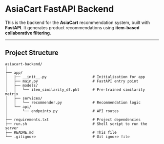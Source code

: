 # **AsiaCart FastAPI Backend**

This is the backend for the **AsiaCart** recommendation system, built with **FastAPI**. It generates product recommendations using **item-based collaborative filtering**.

---

## **Project Structure**

```plaintext
asiacart-backend/
│
├── app/
│   ├── __init__.py                     # Initialization for app
│   ├── main.py                         # FastAPI entry point
│   ├── models/
│   │   └── item_similarity_df.pkl      # Pre-trained similarity matrix
│   ├── services/
│   │   └── recommender.py              # Recommendation logic
│   └── api/
│       └── endpoints.py                # API routes
│
├── requirements.txt                    # Project dependencies
├── run.sh                              # Shell script to run the server
├── README.md                           # This file
└── .gitignore                          # Git ignore file
